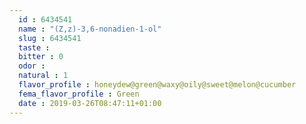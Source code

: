 ```yaml
---
  id : 6434541
  name : "(Z,z)-3,6-nonadien-1-ol"
  slug : 6434541
  taste : 
  bitter : 0
  odor : 
  natural : 1
  flavor_profile : honeydew@green@waxy@oily@sweet@melon@cucumber
  fema_flavor_profile : Green
  date : 2019-03-26T08:47:11+01:00
---
```



